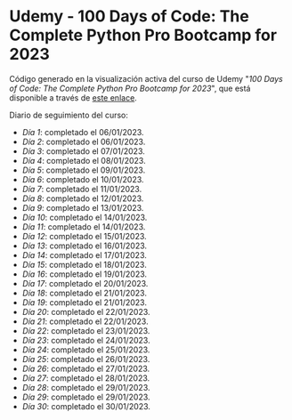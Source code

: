 # Udemy - 100 Days of Code: The Complete Python Pro Bootcamp for 2023

Código generado en la visualización activa del curso de Udemy "*100 Days of Code: The Complete Python Pro Bootcamp for 2023*", que está disponible a través de [este enlace](https://www.udemy.com/course/100-days-of-code/).

Diario de seguimiento del curso:
- *Día 1*: completado el 06/01/2023.
- *Día 2*: completado el 06/01/2023.
- *Día 3*: completado el 07/01/2023.
- *Día 4*: completado el 08/01/2023.
- *Día 5*: completado el 09/01/2023.
- *Día 6*: completado el 10/01/2023.
- *Día 7*: completado el 11/01/2023.
- *Día 8*: completado el 12/01/2023.
- *Día 9*: completado el 13/01/2023.
- *Día 10*: completado el 14/01/2023.
- *Día 11*: completado el 14/01/2023.
- *Día 12*: completado el 15/01/2023.
- *Día 13*: completado el 16/01/2023.
- *Día 14*: completado el 17/01/2023.
- *Día 15*: completado el 18/01/2023.
- *Día 16*: completado el 19/01/2023.
- *Día 17*: completado el 20/01/2023.
- *Día 18*: completado el 21/01/2023.
- *Día 19*: completado el 21/01/2023.
- *Día 20*: completado el 22/01/2023.
- *Día 21*: completado el 22/01/2023.
- *Día 22*: completado el 23/01/2023.
- *Día 23*: completado el 24/01/2023.
- *Día 24*: completado el 25/01/2023.
- *Día 25*: completado el 26/01/2023.
- *Día 26*: completado el 27/01/2023.
- *Día 27*: completado el 28/01/2023.
- *Día 28*: completado el 29/01/2023.
- *Día 29*: completado el 29/01/2023.
- *Día 30*: completado el 30/01/2023.